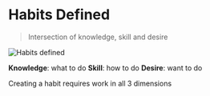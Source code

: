 # Habits Defined

> Intersection of knowledge, skill and desire

![Habits defined](assets/images/seven-habits/habits-defined.png)

**Knowledge**: what to do
**Skill**: how to do
**Desire**: want to do

Creating a habit requires work in all 3 dimensions
